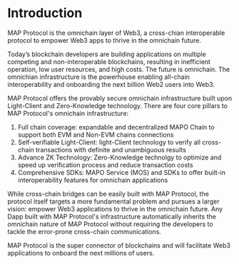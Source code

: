 # Introduction

MAP Protocol is the omnichain layer of Web3, a cross-chian interoperable protocol to empower Web3 apps to thrive in the omnichain future. 

Today’s blockchain developers are building applications on multiple competing and non-interoperable blockchains, resulting in inefficient operation, low user resources, and high costs. The future is omnichain. The omnichian infrastructure is the powerhouse enabling all-chain interoperability and onboarding the next billion Web2 users into Web3.

MAP Protocol offers the provably secure omnichain infrastructure built upon Light-Client and Zero-Knowledge technology. There are four core pillars to MAP Protocol's omnichain infrastructure:
1. Full chain coverage: expandable and decentralized MAPO Chain to support both EVM and Non-EVM chains connections
2. Self-verifiable Light-Client: light-Client technology to verify all cross-chain transactions with definite and unambiguous results
3. Advance ZK Technology: Zero-Knowledge technolgy to optimize and speed up verification process and reduce transaction costs
4. Comprehensive SDKs: MAPO Service (MOS) and SDKs to offer built-in interoperability features for omnichain applications

While cross-chain bridges can be easily built with MAP Protocol, the protocol itself targets a more fundamental problem and pursues a larger vision: empower Web3 applications to thrive in the omnichain future. Any Dapp built with MAP Protocol's infrastructure automatically inherits the omnichain nature of MAP Protocol without requiring the developers to tackle the error-prone cross-chain communications. 

MAP Protocol is the super connector of blockchains and will facilitate Web3 applications to onboard the next millions of users. 
